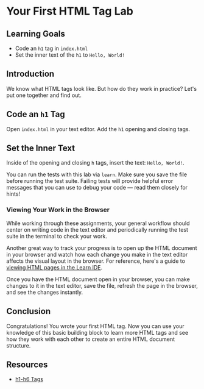 # Your First HTML Tag Lab

## Learning Goals

- Code an `h1` tag in `index.html`
- Set the inner text of the `h1` to `Hello, World!`

## Introduction

We know what HTML tags look like. But how do they work in practice? Let's put
one together and find out.

## Code an `h1` Tag

Open `index.html` in your text editor. Add the `h1` opening and closing tags.

## Set the Inner Text

Inside of the opening and closing `h` tags, insert the text: `Hello, World!`.

You can run the tests with this lab via `learn`. Make sure you save the file
before running the test suite. Failing tests will provide helpful error messages
that you can use to debug your code — read them closely for hints!

### Viewing Your Work in the Browser

While working through these assignments, your general workflow should center on
writing code in the text editor and periodically running the test suite in the
terminal to check your work.

Another great way to track your progress is to open up the HTML document in
your browser and watch how each change you make in the text editor affects the
visual layout in the browser. For reference, here's a guide to [viewing HTML pages in the Learn IDE](http://help.learn.co/the-learn-ide/common-ide-questions/viewing-html-pages-in-the-learn-ide).

Once you have the HTML document open in your browser, you can make changes to
it in the text editor, save the file, refresh the page in the browser, and see
the changes instantly.

## Conclusion

Congratulations! You wrote your first HTML tag. Now you can use your knowledge
of this basic building block to learn more HTML tags and see how they work with
each other to create an entire HTML document structure.

## Resources

* [h1-h6 Tags](https://www.w3schools.com/tags/tag_hn.asp)
